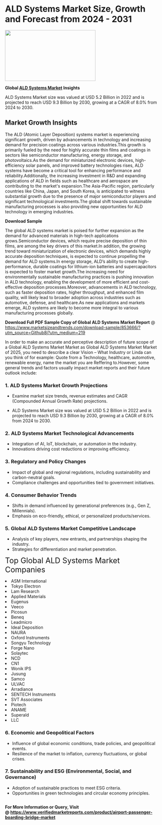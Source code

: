 <H1>ALD Systems Market Size, Growth and Forecast from 2024 - 2031</H1><img class="aligncenter size-medium wp-image-584254" src="https://thirdeyenews.in/wp-content/uploads/2024/09/Global-Market-Research-300x168.jpeg" alt="" width="300" height="168" /><p><strong>Global&nbsp;<a href="https://www.marketsizeandtrends.com/download-sample/853666/?utm_source=Github8j?utm_medium=219">ALD Systems Market</a> Insights</strong></p><p>ALD Systems Market size was valued at USD 5.2 Billion in 2022 and is projected to reach USD 9.3 Billion by 2030, growing at a CAGR of 8.0% from 2024 to 2030.</p><p><h2>Market Growth Insights</h2> <p>The ALD (Atomic Layer Deposition) systems market is experiencing significant growth, driven by advancements in technology and increasing demand for precision coatings across various industries.This growth is primarily fueled by the need for highly accurate thin films and coatings in sectors like semiconductor manufacturing, energy storage, and photovoltaics.As the demand for miniaturized electronic devices, high-efficiency solar panels, and improved battery technologies rises, ALD systems have become a critical tool for enhancing performance and reliability.Additionally, the increasing investment in R&D and expanding applications of ALD in fields such as healthcare and aerospace are contributing to the market's expansion.The Asia-Pacific region, particularly countries like China, Japan, and South Korea, is anticipated to witness substantial growth due to the presence of major semiconductor players and significant technological investments.The global shift towards sustainable manufacturing processes is also providing new opportunities for ALD technology in emerging industries.</p> <p><strong>Download Sample</strong></p> <p>The global ALD systems market is poised for further expansion as the demand for advanced materials in high-tech applications grows.Semiconductor devices, which require precise deposition of thin films, are among the key drivers of this market.In addition, the growing trend toward miniaturization of electronic devices, which demands highly accurate deposition techniques, is expected to continue propelling the demand for ALD systems.In energy storage, ALD’s ability to create high-performance, durable coatings for lithium-ion batteries and supercapacitors is expected to foster market growth.The increasing need for environmentally sustainable manufacturing practices is pushing innovation in ALD technology, enabling the development of more efficient and cost-effective deposition processes.Moreover, advancements in ALD technology, such as faster deposition rates, higher throughput, and enhanced film quality, will likely lead to broader adoption across industries such as automotive, defense, and healthcare.As new applications and markets emerge, ALD systems are likely to become more integral to various manufacturing processes globally.</p> <p><span class=""><strong>Download Full PDF Sample Copy of Global ALD Systems Market Report</strong> @ <a href="https://www.marketsizeandtrends.com/download-sample/853666/?utm_source=Github8j?utm_medium=219" target="_blank">https://www.marketsizeandtrends.com/download-sample/853666/?utm_source=Github8j?utm_medium=219</a></span></p><p>In order to make an accurate and perceptive description of future scope of a Global&nbsp;ALD Systems Market Market as Global&nbsp;ALD Systems Market Market of 2025, you need to describe a clear Vision &ndash; What Industry or Linda can you think of for example: Quote from a Technology, healthcare, automotive, renewable energy, name the market you are Reffering to.However, some general trends and factors usually impact market reports and their future outlook include:</p><h3>1.&nbsp;<strong>ALD Systems Market Growth Projections</strong></h3><ul><li>Examine market size trends, revenue estimates and CAGR (Compounded Annual Growth Rate) projections.</li><li><p>ALD Systems Market size was valued at USD 5.2 Billion in 2022 and is projected to reach USD 9.3 Billion by 2030, growing at a CAGR of 8.0% from 2024 to 2030.</p></li></ul><h3>2.&nbsp;<strong>ALD Systems Market Technological Advancements</strong></h3><ul><li>Integration of AI, IoT, blockchain, or automation in the industry.</li><li>Innovations driving cost reductions or improving efficiency.</li></ul><h3>3.&nbsp;<strong>Regulatory and Policy Changes</strong></h3><ul><li>Impact of global and regional regulations, including sustainability and carbon-neutral goals.</li><li>Compliance challenges and opportunities tied to government initiatives.</li></ul><h3>4.&nbsp;<strong>Consumer Behavior Trends</strong></h3><ul><li>Shifts in demand influenced by generational preferences (e.g., Gen Z, Millennials).</li><li>Emphasis on eco-friendly, ethical, or personalized products/services.</li></ul><h3>5.&nbsp;<strong>Global ALD Systems Market Competitive Landscape</strong></h3><ul><li>Analysis of key players, new entrants, and partnerships shaping the industry.</li><li>Strategies for differentiation and market penetration.</li></ul><p data-pm-slice="1 1 []"><span style="color: inherit; font-family: inherit; font-size: 25px;">Top Global ALD Systems Market Companies</span></p><div class="" data-test-id=""><p><li>ASM International</li><li> Tokyo Electron</li><li> Lam Research</li><li> Applied Materials</li><li> Eugenus</li><li> Veeco</li><li> Picosun</li><li> Beneq</li><li> Leadmicro</li><li> Ideal Deposition</li><li> NAURA</li><li> Oxford Instruments</li><li> Songyu Technology</li><li> Forge Nano</li><li> Solaytec</li><li> NCD</li><li> CN1</li><li> Wonik IPS</li><li> Jusung</li><li> Samco</li><li> ULVAC</li><li> Arradiance</li><li> SENTECH Instruments</li><li> SVT Associates</li><li> Piotech</li><li> ANAME</li><li> Superald</li><li> LLC</li></p></div><h3>6.&nbsp;<strong>Economic and Geopolitical Factors</strong></h3><ul><li>Influence of global economic conditions, trade policies, and geopolitical events.</li><li>Resilience of the market to inflation, currency fluctuations, or global crises.</li></ul><h3>7.&nbsp;<strong>Sustainability and ESG (Environmental, Social, and Governance)</strong></h3><ul><li>Adoption of sustainable practices to meet ESG criteria.</li><li>Opportunities in green technologies and circular economy principles.</li></ul><h2><strong style="font-size: 14px;">For More Information or Query, Visit @&nbsp;</strong><a style="background-color: #ffffff; font-size: 14px;" href="https://www.marketsizeandtrends.com/report/ald-systems-market/" target="_blank">https://www.verifiedmarketreports.com/product/airport-passenger-boarding-bridge-market</a></h2>